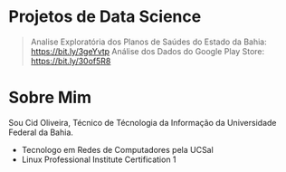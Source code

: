 # Projetos de Data Science

> Analise Exploratória dos Planos de Saúdes do Estado da Bahia: https://bit.ly/3geYvtp
> Análise dos Dados do Google Play Store: https://bit.ly/30of5R8

# Sobre Mim
Sou Cid Oliveira, Técnico de Técnologia da Informação da Universidade Federal da Bahia.
* Tecnologo em Redes de Computadores pela UCSal
* Linux Professional Institute Certification 1
